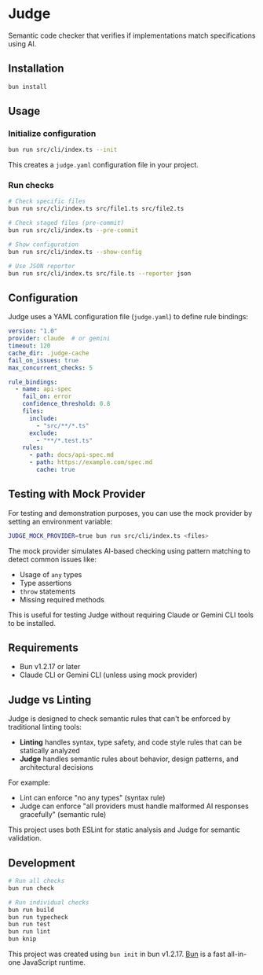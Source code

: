 # Judge

Semantic code checker that verifies if implementations match specifications using AI.

## Installation

```bash
bun install
```

## Usage

### Initialize configuration

```bash
bun run src/cli/index.ts --init
```

This creates a `judge.yaml` configuration file in your project.

### Run checks

```bash
# Check specific files
bun run src/cli/index.ts src/file1.ts src/file2.ts

# Check staged files (pre-commit)
bun run src/cli/index.ts --pre-commit

# Show configuration
bun run src/cli/index.ts --show-config

# Use JSON reporter
bun run src/cli/index.ts src/file.ts --reporter json
```

## Configuration

Judge uses a YAML configuration file (`judge.yaml`) to define rule bindings:

```yaml
version: "1.0"
provider: claude  # or gemini
timeout: 120
cache_dir: .judge-cache
fail_on_issues: true
max_concurrent_checks: 5

rule_bindings:
  - name: api-spec
    fail_on: error
    confidence_threshold: 0.8
    files:
      include:
        - "src/**/*.ts"
      exclude:
        - "**/*.test.ts"
    rules:
      - path: docs/api-spec.md
      - path: https://example.com/spec.md
        cache: true
```

## Testing with Mock Provider

For testing and demonstration purposes, you can use the mock provider by setting an environment variable:

```bash
JUDGE_MOCK_PROVIDER=true bun run src/cli/index.ts <files>
```

The mock provider simulates AI-based checking using pattern matching to detect common issues like:
- Usage of `any` types
- Type assertions
- `throw` statements
- Missing required methods

This is useful for testing Judge without requiring Claude or Gemini CLI tools to be installed.

## Requirements

- Bun v1.2.17 or later
- Claude CLI or Gemini CLI (unless using mock provider)

## Judge vs Linting

Judge is designed to check semantic rules that can't be enforced by traditional linting tools:

- **Linting** handles syntax, type safety, and code style rules that can be statically analyzed
- **Judge** handles semantic rules about behavior, design patterns, and architectural decisions

For example:
- Lint can enforce "no any types" (syntax rule)
- Judge can enforce "all providers must handle malformed AI responses gracefully" (semantic rule)

This project uses both ESLint for static analysis and Judge for semantic validation.

## Development

```bash
# Run all checks
bun run check

# Run individual checks
bun run build
bun run typecheck
bun run test
bun run lint
bun knip
```

This project was created using `bun init` in bun v1.2.17. [Bun](https://bun.sh) is a fast all-in-one JavaScript runtime.